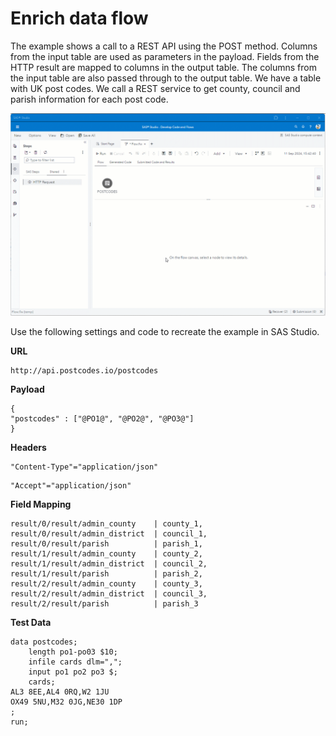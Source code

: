 
# Enrich data flow
The example shows a call to a REST API using the POST method. Columns from the input table are used as parameters in the payload. Fields from the HTTP result are mapped to columns in the output table. The columns from the input table are also passed through to the output table.
We have a table with UK post codes. We call a REST service to get county, council and parish information for each post code.

![](../../img/HTTPRequest_ex1.gif)

Use the following settings and code to recreate the example in SAS Studio.

**URL**
```
http://api.postcodes.io/postcodes
```
**Payload**
```
{
"postcodes" : ["@PO1@", "@PO2@", "@PO3@"]
}
```
**Headers**
```
"Content-Type"="application/json"
```
```
"Accept"="application/json"
```
**Field Mapping**
```
result/0/result/admin_county    | county_1,
result/0/result/admin_district  | council_1,
result/0/result/parish          | parish_1,
result/1/result/admin_county    | county_2,
result/1/result/admin_district  | council_2,
result/1/result/parish          | parish_2,
result/2/result/admin_county    | county_3,
result/2/result/admin_district  | council_3,
result/2/result/parish          | parish_3
```
**Test Data**
```
data postcodes;
	length po1-po03 $10;
	infile cards dlm=",";
	input po1 po2 po3 $;
	cards;
AL3 8EE,AL4 0RQ,W2 1JU
OX49 5NU,M32 0JG,NE30 1DP
;
run;
```
